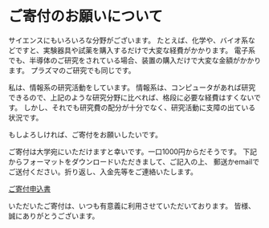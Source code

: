 # ご寄付のお願いについて

サイエンスにもいろいろな分野がございます。
たとえば、化学や、バイオ系などですと、実験器具や試薬を購入するだけで大変な経費がかかります。
電子系でも、半導体のご研究をされている場合、装置の購入だけで大変な金額がかかります。
プラズマのご研究でも同じです。

私は、情報系の研究活動をしています。
情報系は、コンピュータがあれば研究できるので、上記のような研究分野に比べれば、格段に必要な経費はすくないです。
しかし、それでも研究費の配分が十分でなく、研究活動に支障の出ている状況です。

もしよろしければ、ご寄付をお願いしたいです。

ご寄付は大学宛にいただけますと幸いです。一口1000円からだそうです。
下記からフォーマットをダウンロードいただきまして、ご記入の上、
郵送かemailでご送付ください。折り返し、入金先等をご連絡いたします。

[ご寄付申込書](https://kenic.github.io/kifu.zip)

いただいたご寄付は、いつも有意義に利用させていただいております。
皆様、誠にありがとうございます。
